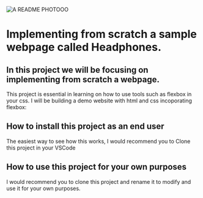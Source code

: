 ![A README PHOTOOO](images/fav_icon_large.ico)

# Implementing from scratch a sample webpage called Headphones.

## In this project we will be focusing on implementing from scratch a webpage.

This project is essential in learning on how to use tools such as flexbox in your css. I will be building a demo website with 
html and css incoporating flexbox:

## How to install this project as an end user

The easiest way to see how this works, I would recommend you to Clone this project in your VSCode

## How to use this project for your own purposes

I would recommend you to clone this project and rename it to modify and use it for your own purposes.


